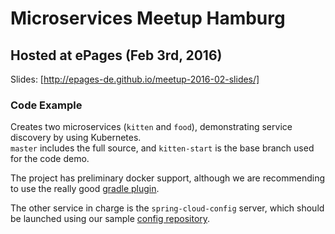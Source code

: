 # Microservices Meetup Hamburg 

## Hosted at ePages (Feb 3rd, 2016)

Slides: [http://epages-de.github.io/meetup-2016-02-slides/]

### Code Example

Creates two microservices (`kitten` and `food`), demonstrating service discovery by using Kubernetes.  
`master` includes the full source, and `kitten-start` is the base branch used for the code demo.

The project has preliminary docker support, although we are recommending to use the 
really good [gradle plugin](https://github.com/bmuschko/gradle-docker-plugin).

The other service in charge is the `spring-cloud-config` server, which should be launched using our sample
[config repository](https://github.com/otrosien/meetup-2016-02-config-repo).
